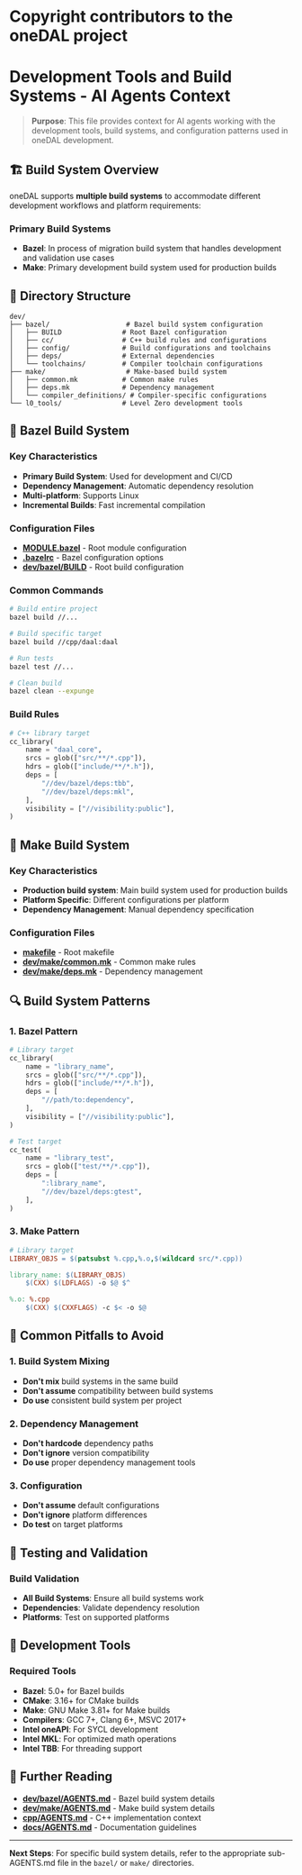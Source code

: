 # Copyright contributors to the oneDAL project
#
<!--
  ~ Licensed under the Apache License, Version 2.0 (the "License");
  ~ you may not use this file except in compliance with the License.
  ~ You may obtain a copy of the License at
  ~
  ~     http://www.apache.org/licenses/LICENSE-2.0
  ~
  ~ Unless required by applicable law or agreed to in writing, software
  ~ distributed under the License is distributed on an "AS IS" BASIS,
  ~ WITHOUT WARRANTIES OR CONDITIONS OF ANY KIND, either express or implied.
  ~ See the License for the specific language governing permissions and
  ~ limitations under the License.
-->

# Development Tools and Build Systems - AI Agents Context

> **Purpose**: This file provides context for AI agents working with the development tools, build systems, and configuration patterns used in oneDAL development.

## 🏗️ Build System Overview

oneDAL supports **multiple build systems** to accommodate different development workflows and platform requirements:

### Primary Build Systems
- **Bazel**: In process of migration build system that handles development and validation use cases
- **Make**: Primary development build system used for production builds

## 📁 Directory Structure

```
dev/
├── bazel/                   # Bazel build system configuration
│   ├── BUILD               # Root Bazel configuration
│   ├── cc/                 # C++ build rules and configurations
│   ├── config/             # Build configurations and toolchains
│   ├── deps/               # External dependencies
│   └── toolchains/         # Compiler toolchain configurations
├── make/                    # Make-based build system
│   ├── common.mk           # Common make rules
│   ├── deps.mk             # Dependency management
│   └── compiler_definitions/ # Compiler-specific configurations
└── l0_tools/               # Level Zero development tools
```

## 🔧 Bazel Build System

### Key Characteristics
- **Primary Build System**: Used for development and CI/CD
- **Dependency Management**: Automatic dependency resolution
- **Multi-platform**: Supports Linux
- **Incremental Builds**: Fast incremental compilation

### Configuration Files
- **[MODULE.bazel](MODULE.bazel)** - Root module configuration
- **[.bazelrc](.bazelrc)** - Bazel configuration options
- **[dev/bazel/BUILD](bazel/BUILD)** - Root build configuration

### Common Commands
```bash
# Build entire project
bazel build //...

# Build specific target
bazel build //cpp/daal:daal

# Run tests
bazel test //...

# Clean build
bazel clean --expunge
```

### Build Rules
```python
# C++ library target
cc_library(
    name = "daal_core",
    srcs = glob(["src/**/*.cpp"]),
    hdrs = glob(["include/**/*.h"]),
    deps = [
        "//dev/bazel/deps:tbb",
        "//dev/bazel/deps:mkl",
    ],
    visibility = ["//visibility:public"],
)
```


## 🔧 Make Build System

### Key Characteristics
- **Production build system**: Main build system used for production builds
- **Platform Specific**: Different configurations per platform
- **Dependency Management**: Manual dependency specification

### Configuration Files
- **[makefile](makefile)** - Root makefile
- **[dev/make/common.mk](make/common.mk)** - Common make rules
- **[dev/make/deps.mk](make/deps.mk)** - Dependency management



## 🔍 Build System Patterns

### 1. Bazel Pattern
```python
# Library target
cc_library(
    name = "library_name",
    srcs = glob(["src/**/*.cpp"]),
    hdrs = glob(["include/**/*.h"]),
    deps = [
        "//path/to:dependency",
    ],
    visibility = ["//visibility:public"],
)

# Test target
cc_test(
    name = "library_test",
    srcs = glob(["test/**/*.cpp"]),
    deps = [
        ":library_name",
        "//dev/bazel/deps:gtest",
    ],
)
```

### 3. Make Pattern
```makefile
# Library target
LIBRARY_OBJS = $(patsubst %.cpp,%.o,$(wildcard src/*.cpp))

library_name: $(LIBRARY_OBJS)
    $(CXX) $(LDFLAGS) -o $@ $^

%.o: %.cpp
    $(CXX) $(CXXFLAGS) -c $< -o $@
```

## 🚫 Common Pitfalls to Avoid

### 1. Build System Mixing
- **Don't mix** build systems in the same build
- **Don't assume** compatibility between build systems
- **Do use** consistent build system per project

### 2. Dependency Management
- **Don't hardcode** dependency paths
- **Don't ignore** version compatibility
- **Do use** proper dependency management tools

### 3. Configuration
- **Don't assume** default configurations
- **Don't ignore** platform differences
- **Do test** on target platforms

## 🧪 Testing and Validation

### Build Validation
- **All Build Systems**: Ensure all build systems work
- **Dependencies**: Validate dependency resolution
- **Platforms**: Test on supported platforms

## 🔧 Development Tools

### Required Tools
- **Bazel**: 5.0+ for Bazel builds
- **CMake**: 3.16+ for CMake builds
- **Make**: GNU Make 3.81+ for Make builds
- **Compilers**: GCC 7+, Clang 6+, MSVC 2017+
- **Intel oneAPI**: For SYCL development
- **Intel MKL**: For optimized math operations
- **Intel TBB**: For threading support

## 📖 Further Reading

- **[dev/bazel/AGENTS.md](bazel/AGENTS.md)** - Bazel build system details
- **[dev/make/AGENTS.md](make/AGENTS.md)** - Make build system details
- **[cpp/AGENTS.md](../cpp/AGENTS.md)** - C++ implementation context
- **[docs/AGENTS.md](../docs/AGENTS.md)** - Documentation guidelines

---

**Next Steps**: For specific build system details, refer to the appropriate sub-AGENTS.md file in the `bazel/` or `make/` directories.
